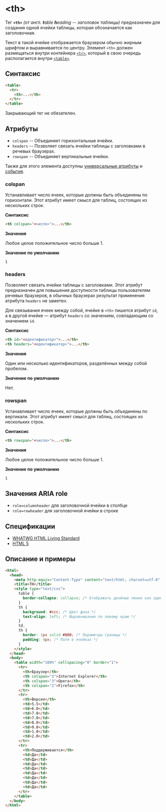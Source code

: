 # &lt;th&gt;

Тег **`<th>`** _(от англ. **t**able **h**eading -- заголовок таблицы)_ предназначен для создания одной ячейки таблицы, которая обозначается как заголовочная.

Текст в такой ячейке отображается браузером обычно жирным шрифтом и выравнивается по центру. Элемент `<th>` должен размещаться внутри контейнера [`<tr>`](/html/tr/), который в свою очередь располагается внутри [`<table>`](/html/table/).

## Синтаксис

```html
<table>
  <tr>
    <th>...</th>
  </tr>
</table>
```

Закрывающий тег не обязателен.

## Атрибуты

- `colspan` -- Объединяет горизонтальные ячейки.
- `headers` -- Позволяет связать ячейки таблицы с заголовками в речевых браузерах.
- `rowspan` -- Объединяет вертикальные ячейки.

Также для этого элемента доступны [универсальные атрибуты](/lib/uni-attr/) и [события](/lib/events/).

### colspan

Устанавливает число ячеек, которые должны быть объединены по горизонтали. Этот атрибут имеет смысл для таблиц, состоящих из нескольких строк.

**Синтаксис**

```html
<th colspan="<число>">...</th>
```

**Значения**

Любое целое положительное число больше 1.

**Значение по умолчанию**

`1`

### headers

Позволяет связать ячейки таблицы с заголовками. Этот атрибут предназначен для повышения доступности таблицы пользователям речевых браузеров, в обычных браузерах результат применения атрибута `headers` не заметен.

Для связывания ячеек между собой, ячейке в `<th>` пишется атрибут `id`, а в другой ячейке — атрибут `headers` со значением, совпадающим со значением `id`.

**Синтаксис**

```html
<th id="<идентификатор>">...</th>
<th headers="<идентификатор>">...</th>
```

**Значения**

Один или несколько идентификаторов, разделённых между собой пробелом.

**Значение по умолчанию**

Нет.

### rowspan

Устанавливает число ячеек, которые должны быть объединены по вертикали. Этот атрибут имеет смысл для таблиц, состоящих из нескольких строк.

**Синтаксис**

```html
<th rowspan="<число>">...</th>
```

**Значения**

Любое целое положительное число больше 1.

**Значение по умолчанию**

`1`

## Значения ARIA role

- `role=columnheader` для заголовочной ячейки в столбце
- `role=rowheader` для заголовочной ячейки в строке

## Спецификации

- [WHATWG HTML Living Standard](https://html.spec.whatwg.org/multipage/tables.html#the-th-element)
- [HTML 5](http://www.w3.org/TR/html5/tabular-data.html#the-th-element)

## Описание и примеры

```html
<html>
  <head>
    <meta http-equiv="Content-Type" content="text/html; charset=utf-8" />
    <title>TH</title>
    <style type="text/css">
      table {
        border-collapse: collapse; /* Отображать двойные линии как одинарные */
      }
      th {
        background: #ccc; /* Цвет фона */
        text-align: left; /* Выравнивание по левому краю */
      }
      td,
      th {
        border: 1px solid #800; /* Параметры границы */
        padding: 4px; /* Поля в ячейках */
      }
    </style>
  </head>
  <body>
    <table width="100%" cellspacing="0" border="1">
      <tr>
        <th>Браузер</th>
        <th colspan="3">Internet Explorer</th>
        <th colspan="3">Opera</th>
        <th colspan="2">Firefox</th>
      </tr>
      <tr>
        <th>Версия</th>
        <td>5.5</td>
        <td>6.0</td>
        <td>7.0</td>
        <td>7.0</td>
        <td>8.0</td>
        <td>9.0</td>
        <td>1.0</td>
        <td>2.0</td>
      </tr>
      <tr>
        <th>Поддерживается</th>
        <td>Да</td>
        <td>Да</td>
        <td>Да</td>
        <td>Да</td>
        <td>Да</td>
        <td>Да</td>
        <td>Да</td>
        <td>Да</td>
      </tr>
    </table>
  </body>
</html>
```

